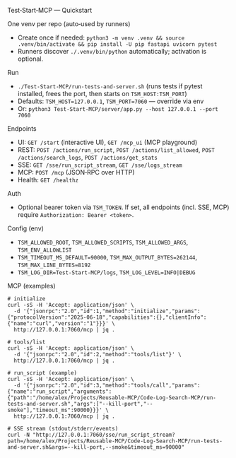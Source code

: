 Test‑Start‑MCP — Quickstart

One venv per repo (auto‑used by runners)
- Create once if needed: `python3 -m venv .venv && source .venv/bin/activate && pip install -U pip fastapi uvicorn pytest`
- Runners discover `./.venv/bin/python` automatically; activation is optional.

Run
- `./Test-Start-MCP/run-tests-and-server.sh` (runs tests if pytest installed, frees the port, then starts on `TSM_HOST:TSM_PORT`)
- Defaults: `TSM_HOST=127.0.0.1`, `TSM_PORT=7060` — override via env
- Or: `python3 Test-Start-MCP/server/app.py --host 127.0.0.1 --port 7060`

Endpoints
- UI: `GET /start` (interactive UI), `GET /mcp_ui` (MCP playground)
- REST: `POST /actions/run_script`, `POST /actions/list_allowed`, `POST /actions/search_logs`, `POST /actions/get_stats`
- SSE: `GET /sse/run_script_stream`, `GET /sse/logs_stream`
- MCP: `POST /mcp` (JSON‑RPC over HTTP)
- Health: `GET /healthz`

Auth
- Optional bearer token via `TSM_TOKEN`. If set, all endpoints (incl. SSE, MCP) require `Authorization: Bearer <token>`.

Config (env)
- `TSM_ALLOWED_ROOT`, `TSM_ALLOWED_SCRIPTS`, `TSM_ALLOWED_ARGS`, `TSM_ENV_ALLOWLIST`
- `TSM_TIMEOUT_MS_DEFAULT=90000`, `TSM_MAX_OUTPUT_BYTES=262144`, `TSM_MAX_LINE_BYTES=8192`
- `TSM_LOG_DIR=Test-Start-MCP/logs`, `TSM_LOG_LEVEL=INFO|DEBUG`

MCP (examples)
```
# initialize
curl -sS -H 'Accept: application/json' \
  -d '{"jsonrpc":"2.0","id":1,"method":"initialize","params":{"protocolVersion":"2025-06-18","capabilities":{},"clientInfo":{"name":"curl","version":"1"}}}' \
  http://127.0.0.1:7060/mcp | jq .

# tools/list
curl -sS -H 'Accept: application/json' \
  -d '{"jsonrpc":"2.0","id":2,"method":"tools/list"}' \
  http://127.0.0.1:7060/mcp | jq .

# run_script (example)
curl -sS -H 'Accept: application/json' \
  -d '{"jsonrpc":"2.0","id":3,"method":"tools/call","params":{"name":"run_script","arguments":{"path":"/home/alex/Projects/Reusable-MCP/Code-Log-Search-MCP/run-tests-and-server.sh","args":["--kill-port","--smoke"],"timeout_ms":90000}}}' \
  http://127.0.0.1:7060/mcp | jq .

# SSE stream (stdout/stderr/events)
curl -N "http://127.0.0.1:7060/sse/run_script_stream?path=/home/alex/Projects/Reusable-MCP/Code-Log-Search-MCP/run-tests-and-server.sh&args=--kill-port,--smoke&timeout_ms=90000"
```
